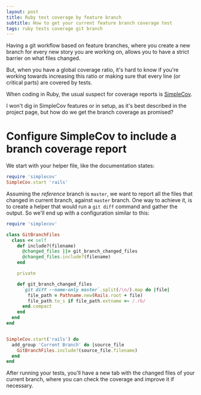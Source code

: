 ```yaml
---
layout: post
title: Ruby test coverage by feature branch
subtitle: How to get your current feature branch coverage test
tags: ruby tests coverage git branch
---
```


Having a git workflow based on feature branches, where you create a new branch for every new story you are working on, allows you to have
a strict barrier on what files changed.

But, when you have a global coverage ratio, it's hard to know if you're working towards increasing this ratio or making sure that every line (or critical parts)
are covered by tests.

When coding in Ruby, the usual suspect for coverage reports is [SimpleCov](https://github.com/colszowka/simplecov).

I won't dig in SimpleCov features or in setup, as it's best described in the project page, but how do we get the branch coverage as promised?

# Configure SimpleCov to include a branch coverage report

We start with your  helper file, like the documentation states:

```ruby
require 'simplecov'
SimpleCov.start 'rails'
```

Assuming the _reference_ branch is `master`, we want to report all the files that changed in current branch, against `master` branch.
One way to achieve it, is to create a helper that would run a `git diff` command and gather the output. So we'll end up with a configuration similar to this:

```ruby
require 'simplecov'

class GitBranchFiles
  class << self
    def include?(filename)
      @changed_files ||= git_branch_changed_files
      @changed_files.include?(filename)
    end

    private

    def git_branch_changed_files
      `git diff --name-only master`.split(/\n/).map do |file|
        file_path = Pathname.new(Rails.root + file)
        file_path.to_s if file_path.extname =~ /.rb/
      end.compact
    end
  end
end


SimpleCov.start('rails') do
  add_group 'Current Branch' do |source_file
    GitBranchFiles.include?(source_file.filename)
  end
end


```

After running your tests, you'll have a new tab with the changed files of your current branch, where you can check the coverage and improve it if necessary.
